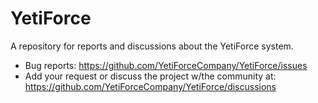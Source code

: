 # YetiForce
A repository for reports and discussions about the YetiForce system.

 - Bug reports: https://github.com/YetiForceCompany/YetiForce/issues
 - Add your request or discuss the project w/the community at: https://github.com/YetiForceCompany/YetiForce/discussions

